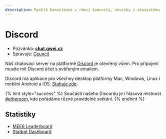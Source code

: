 ```yaml
---
description: Rychlá komunikace v rámci komunity, novinky z ekosystému
---
```


# Discord

* Pozvánka: [**chat.gwei.cz**](https://chat.gwei.cz)
* Spravuje: [Council](../council/)

Náš chatovací server na platformě [Discord](https://discord.com) je otevřený všem. Pro připojení musíte mít Discord účet s ověřeným emailem.

Discord má aplikace pro všechny desktop platformy Mac, Windows, Linux i mobilní Android a iOS. [Stahuje zde](https://discord.com/download).

{% hint style="success" %}
Součástí našeho Discordu je i hlasová místnost [#etheroom](../udalosti/etheroom/), kde pořádáme různé pravidelné setkání.
{% endhint %}

## Statistiky

* [MEE6 Leaderboard](https://mee6.xyz/leaderboard/677477899464343582)
* [Statbot Dashboard](https://statbot.net/dashboard/677477899464343582)



